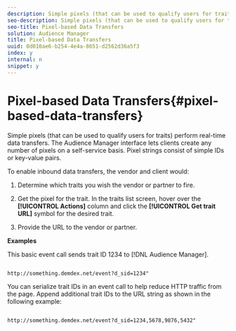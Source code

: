 ```yaml
---
description: Simple pixels (that can be used to qualify users for traits) perform real-time data transfers. The Audience Manager interface lets clients create any number of pixels on a self-service basis. Pixel strings consist of simple IDs or key-value pairs.
seo-description: Simple pixels (that can be used to qualify users for traits) perform real-time data transfers. The Audience Manager interface lets clients create any number of pixels on a self-service basis. Pixel strings consist of simple IDs or key-value pairs.
seo-title: Pixel-based Data Transfers
solution: Audience Manager
title: Pixel-based Data Transfers
uuid: 0d010ae6-b254-4e4a-8651-d2562d36a5f3
index: y
internal: n
snippet: y
---
```


# Pixel-based Data Transfers{#pixel-based-data-transfers}

Simple pixels (that can be used to qualify users for traits) perform real-time data transfers. The Audience Manager interface lets clients create any number of pixels on a self-service basis. Pixel strings consist of simple IDs or key-value pairs.

<!-- 

c_rt_inbound_pixel_transfers.xml

 -->

To enable inbound data transfers, the vendor and client would:

1. Determine which traits you wish the vendor or partner to fire. 
1. Get the pixel for the trait. In the traits list screen, hover over the **[!UICONTROL Actions]** column and click the **[!UICONTROL Get trait URL]** symbol for the desired trait. 

1. Provide the URL to the vendor or partner.

**Examples**

This basic event call sends trait ID 1234 to [!DNL Audience Manager]. 

```

http://something.demdex.net/event?d_sid=1234"

```

You can serialize trait IDs in an event call to help reduce HTTP traffic from the page. Append additional trait IDs to the URL string as shown in the following example: 

```

http://something.demdex.net/event?d_sid=1234,5678,9876,5432"

```


